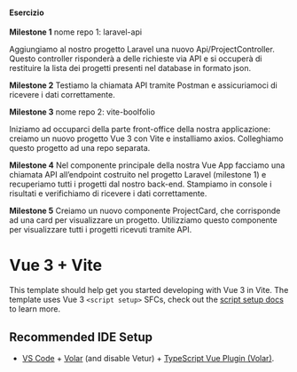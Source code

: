 #### Esercizio

**Milestone 1**
nome repo 1: laravel-api

Aggiungiamo al nostro progetto Laravel una nuovo Api/ProjectController. Questo controller risponderà a delle richieste via API e si occuperà di restituire la lista dei progetti presenti nel database in formato json.

**Milestone 2**
Testiamo la chiamata API tramite Postman e assicuriamoci di ricevere i dati correttamente.

**Milestone 3**
nome repo 2: vite-boolfolio

Iniziamo ad occuparci della parte front-office della nostra applicazione: creiamo un nuovo progetto Vue 3 con Vite e installiamo axios.
Colleghiamo questo progetto ad una repo separata.

**Milestone 4**
Nel componente principale della nostra Vue App facciamo una chiamata API all’endpoint costruito nel progetto Laravel (milestone 1) e recuperiamo tutti i progetti dal nostro back-end.
Stampiamo in console i risultati e verifichiamo di ricevere i dati correttamente.

**Milestone 5**
Creiamo un nuovo componente ProjectCard, che corrisponde ad una card per visualizzare un progetto. Utilizziamo questo componente per visualizzare tutti i progetti ricevuti tramite API.



# Vue 3 + Vite

This template should help get you started developing with Vue 3 in Vite. The template uses Vue 3 `<script setup>` SFCs, check out the [script setup docs](https://v3.vuejs.org/api/sfc-script-setup.html#sfc-script-setup) to learn more.

## Recommended IDE Setup

- [VS Code](https://code.visualstudio.com/) + [Volar](https://marketplace.visualstudio.com/items?itemName=Vue.volar) (and disable Vetur) + [TypeScript Vue Plugin (Volar)](https://marketplace.visualstudio.com/items?itemName=Vue.vscode-typescript-vue-plugin).
